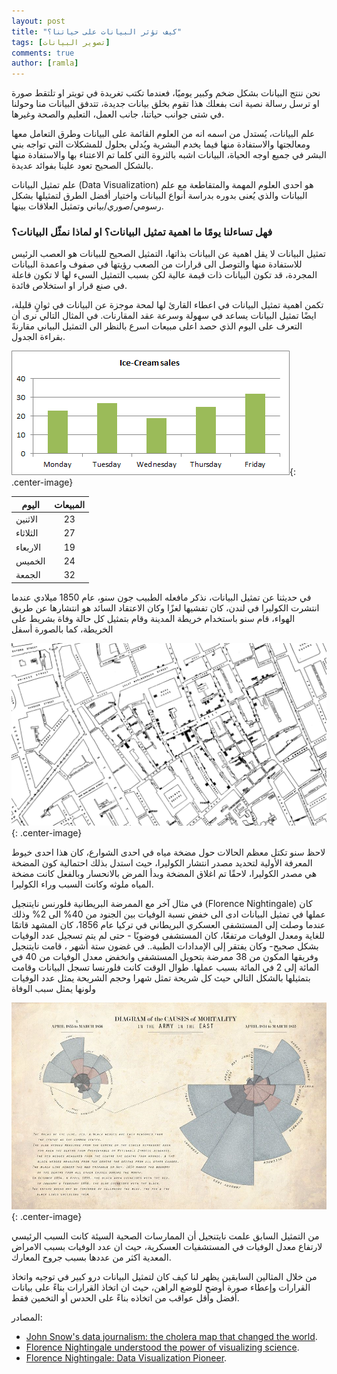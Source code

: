 ```yaml
---
layout: post
title: "كيف تؤثر البيانات على حياتنا؟"
tags: [تصوير البيانات]
comments: true
author: [ramla]
---
```



نحن ننتج البيانات بشكل ضخم وكبير يوميًا، فعندما تكتب تغريدة في تويتر او تلتقط صورة او ترسل رسالة نصية انت بفعلك هذا تقوم بخلق بيانات جديدة، تتدفق البيانات منا وحولنا في شتى جوانب حياتنا، جانب العمل، التعليم والصحة وغيرها.  

علم البيانات، يُستدل من اسمه انه من العلوم القائمة على البيانات وطرق التعامل معها ومعالجتها والاستفادة منها فيما يخدم البشرية ويُدلي بحلول للمشكلات التي تواجه بني البشر في جميع اوجه الحياة، البيانات اشبه بالثروة التي كلما تم الاعتناء بها والاستفادة منها بالشكل الصحيح تعود علينا بفوائد عديدة.  

علم تمثيل البيانات (Data Visualization) هو احدى العلوم المهمة والمتقاطعة مع علم البيانات والذي يُعنى بدوره بدراسة أنواع البيانات واختيار أفضل الطرق لتمثيلها بشكل رسومي/صوري/بياني وتمثيل العلاقات بينها.  

### فهل تساءلنا يومًا ما اهمية تمثيل البيانات؟ او لماذا نمثّل البيانات؟

تمثيل البيانات لا يقل اهمية عن البيانات بذاتها، التمثيل الصحيح للبيانات هو العصب الرئيس للاستفادة منها والتوصل الى قرارات من الصعب رؤيتها في صفوف واعمدة البيانات المجردة، قد تكون البيانات ذات قيمة عالية لكن بسبب التمثيل السيء لها لا تكون فاعلة في صنع قرار او استخلاص فائدة.  

تكمن اهمية تمثيل البيانات في اعطاء القارئ لها لمحة موجزة عن البيانات في ثوانٍ قليلة، ايضًا تمثيل البيانات يساعد في سهولة وسرعة عقد المقارنات. في المثال التالي نرى أن التعرف على اليوم الذي حصد اعلى مبيعات اسرع بالنظر الى التمثيل البياني مقارنةً بقراءة الجدول.  


![](../images/2020-07-20-how-data-affect-our-daily-lives/ice-cream-sales.png "Ice-Cream Sales"){: .center-image}  

| اليوم   |      المبيعات      |
|----------|:-------------:|
| الاثنين |  23 |
| الثلاثاء |  27 |
| الاربعاء |  19 |
| الخميس |  24 |
| الجمعة |  32 |

في حديثنا عن تمثيل البيانات، نذكر مافعله الطبيب جون سنو، عام 1850 ميلادي عندما انتشرت الكوليرا في لندن، كان تفشيها لغزًا وكان الاعتقاد السائد هو انتشارها عن طريق الهواء، قام سنو باستخدام خريطة المدينة وقام بتمثيل كل حالة وفاة بشريط على الخريطة، كما بالصورة أسفل  

![](../images/2020-07-20-how-data-affect-our-daily-lives/Cholera-death-cases-map.png "Cholera death cases map"){: .center-image}  

لاحظ سنو تكتل معظم الحالات حول مضخة مياه في احدى الشوارع، كان هذا احدى خيوط المعرفة الأولية لتحديد مصدر انتشار الكوليرا، حيث استدل بذلك احتمالية كون المضخة هي مصدر الكوليرا، لاحقًا تم اغلاق المضخة وبدأ المرض بالانحسار وبالفعل كانت مضخة المياه ملوثه وكانت السبب وراء الكوليرا.  


في مثال آخر مع الممرضة البريطانية فلورنس نايتنجيل (Florence Nightingale) كان عملها في تمثيل البيانات ادى الى خفض نسبة الوفيات بين الجنود من 40% الى 2% وذلك عندما وصلت إلى المستشفى العسكري البريطاني في تركيا عام 1856، كان المشهد قاتمًا للغاية ومعدل الوفيات مرتفعًا، كان المستشفى فوضويًا - حتى لم يتم تسجيل عدد الوفيات بشكل صحيح- وكان يفتقر إلى الإمدادات الطبية.. في غضون ستة أشهر ، قامت نايتنجيل وفريقها المكون من 38 ممرضة بتحويل المستشفى وانخفض معدل الوفيات من 40 في المائة إلى 2 في المائة بسبب عملها. طوال الوقت كانت فلورنسا تسجل البيانات وقامت بتمثيلها بالشكل التالي حيث كل شريحة تمثل شهرا وحجم الشريحة يمثل عدد الوفيات ولونها يمثل سبب الوفاة   

![](../images/2020-07-20-how-data-affect-our-daily-lives/british-military-graph-1856.jpg "British Military graph 1856"){: .center-image}  

من التمثيل السابق علمت نايتنجيل أن الممارسات الصحية السيئة كانت السبب الرئيسي لارتفاع معدل الوفيات في المستشفيات العسكرية، حيث ان عدد الوفيات بسبب الامراض المعدية اكثر من عددها بسبب جروح المعارك.  

من خلال المثالين السابقين يظهر لنا كيف كان لتمثيل البيانات درو كبير في توجيه واتخاذ القرارات وإعطاء صورة أوضح للوضع الراهن، حيث ان اتخاذ القرارات بناءً على بيانات أفضل وأقل عواقب من اتخاذه بناءً على الحدس أو التخمين فقط.  

  
  
  
  
  
المصادر:
- [John Snow's data journalism: the cholera map that changed the world](https://www.theguardian.com/news/datablog/2013/mar/15/john-snow-cholera-map).
- [Florence Nightingale understood the power of visualizing science](https://www.sciencenews.org/article/florence-nightingale-birthday-power-visualizing-science).
- [Florence Nightingale: Data Visualization Pioneer](https://about.dataclassroom.com/blog/florence-nightingale).

